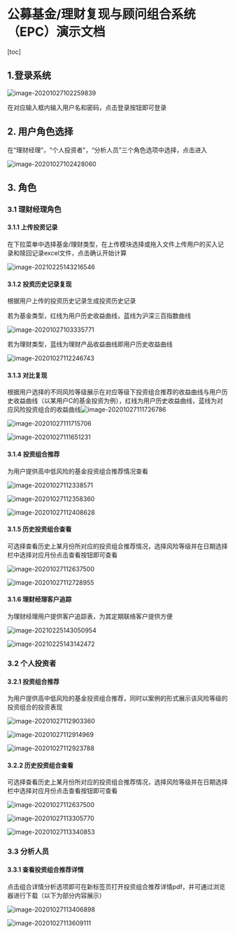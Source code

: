 # 公募基金/理财复现与顾问组合系统（EPC）演示文档

[toc]

## 1.登录系统

![image-20201027102259839](C:%5CUsers%5CDaiqj%5CAppData%5CRoaming%5CTypora%5Ctypora-user-images%5Cimage-20201027102259839.png)

在对应输入框内输入用户名和密码，点击登录按钮即可登录

## 2. 用户角色选择

在“理财经理”，“个人投资者”，“分析人员”三个角色选项中选择，点击进入

![image-20201027102428060](C:%5CUsers%5CDaiqj%5CAppData%5CRoaming%5CTypora%5Ctypora-user-images%5Cimage-20201027102428060.png)

## 3. 角色

### 3.1 理财经理角色

#### 3.1.1 上传投资记录

在下拉菜单中选择基金/理财类型，在上传模块选择或拖入文件上传用户的买入记录和赎回记录excel文件，点击确认开始计算

![image-20210225143216546](C:/Users/Daiqj/AppData/Roaming/Typora/typora-user-images/image-20210225143216546.png)

#### 3.1.2 投资历史记录复现

根据用户上传的投资历史记录生成投资历史记录

若为基金类型，红线为用户历史收益曲线，蓝线为沪深三百指数曲线

![image-20201027103335771](C:%5CUsers%5CDaiqj%5CAppData%5CRoaming%5CTypora%5Ctypora-user-images%5Cimage-20201027103335771.png)

若为理财类型，蓝线为理财产品收益曲线即用户历史收益曲线

![image-20201027112246743](C:/Users/Daiqj/AppData/Roaming/Typora/typora-user-images/image-20201027112246743.png)

#### 3.1.3 对比复现

根据用户选择的不同风险等级展示在对应等级下投资组合推荐的收益曲线与用户历史收益曲线（以某用户C的基金投资为例），红线为用户历史收益曲线，蓝线为对应风险投资组合的收益曲线![image-20201027111726786](C:/Users/Daiqj/AppData/Roaming/Typora/typora-user-images/image-20201027111726786.png)

![image-20201027111715706](C:/Users/Daiqj/AppData/Roaming/Typora/typora-user-images/image-20201027111715706.png)

![image-20201027111651231](C:/Users/Daiqj/AppData/Roaming/Typora/typora-user-images/image-20201027111651231.png)

#### 3.1.4 投资组合推荐

为用户提供高中低风险的基金投资组合推荐情况查看

![image-20201027112338571](C:/Users/Daiqj/AppData/Roaming/Typora/typora-user-images/image-20201027112338571.png)

![image-20201027112358360](C:/Users/Daiqj/AppData/Roaming/Typora/typora-user-images/image-20201027112358360.png)

![image-20201027112408628](C:/Users/Daiqj/AppData/Roaming/Typora/typora-user-images/image-20201027112408628.png)

#### 3.1.5 历史投资组合查看

可选择查看历史上某月份所对应的投资组合推荐情况，选择风险等级并在日期选择栏中选择对应月份点击查看按钮即可查看

![image-20201027112637500](C:/Users/Daiqj/AppData/Roaming/Typora/typora-user-images/image-20201027112637500.png)

![image-20201027112728955](C:/Users/Daiqj/AppData/Roaming/Typora/typora-user-images/image-20201027112728955.png)

#### 3.1.6 理财经理客户追踪

为理财经理用户提供客户追踪表，为其定期联络客户提供方便

![image-20210225143050954](C:/Users/Daiqj/AppData/Roaming/Typora/typora-user-images/image-20210225143050954.png)

![image-20210225143142472](C:/Users/Daiqj/AppData/Roaming/Typora/typora-user-images/image-20210225143142472.png)

### 3.2 个人投资者

#### 3.2.1 投资组合推荐

为用户提供高中低风险的基金投资组合推荐，同时以案例的形式展示该风险等级的投资组合的投资表现

![image-20201027112903360](C:/Users/Daiqj/AppData/Roaming/Typora/typora-user-images/image-20201027112903360.png)

![image-20201027112914969](C:/Users/Daiqj/AppData/Roaming/Typora/typora-user-images/image-20201027112914969.png)

![image-20201027112923788](C:/Users/Daiqj/AppData/Roaming/Typora/typora-user-images/image-20201027112923788.png)

#### 3.2.2 历史投资组合查看

可选择查看历史上某月份所对应的投资组合推荐情况，选择风险等级并在日期选择栏中选择对应月份点击查看按钮即可查看

![image-20201027112637500](C:/Users/Daiqj/AppData/Roaming/Typora/typora-user-images/image-20201027112637500.png) 

![image-20201027113305770](C:/Users/Daiqj/AppData/Roaming/Typora/typora-user-images/image-20201027113305770.png)

![image-20201027113340853](C:/Users/Daiqj/AppData/Roaming/Typora/typora-user-images/image-20201027113340853.png)

### 3.3 分析人员

#### 3.3.1 查看投资组合推荐详情

点击组合详情分析选项即可在新标签页打开投资组合推荐详情pdf，并可通过浏览器进行下载（以下为部分内容展示）

![image-20201027113406898](C:/Users/Daiqj/AppData/Roaming/Typora/typora-user-images/image-20201027113406898.png)

![image-20201027113609111](C:/Users/Daiqj/AppData/Roaming/Typora/typora-user-images/image-20201027113609111.png)